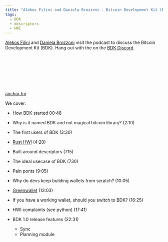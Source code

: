 ```yaml
---
title: "Alekos Filini and Daniela Brozzoni - Bitcoin Development Kit (BDK)"
tags:
  - BDK
  - descriptors
  - HWI
---
```


[Alekos Filini](https://twitter.com/afilini) and [Daniela Brozzoni](https://twitter.com/danielabrozzoni) visit the podcast to discuss the Bitcoin Development Kit (BDK). Hang out with the on the [BDK Discord](https://discord.com/invite/dstn4dQ).

<iframe src="" height="102px" width="400px" frameborder="0" scrolling="no"></iframe>

[anchor.fm](https://podcasters.spotify.com/pod/show/chaincode/episodes/XXX)

We cover:


- How BDK started 00:48

- Why is it named BDK and not magical bitcoin library? (2:10)

- The first users of BDK (3:30)

- [Rust HWI](https://github.com/bitcoindevkit/rust-hwi) (4:20)

- Built around descriptors (715)

- The ideal usecase of BDK (730)

- Pain ponts (9:05)

- Why do devs keep building wallets from scratch? (10:05)

- [Greenwallet](https://blockstream.com/green/) (13:03)

- If you have a working wallet, should you switch to BDK? (16:25)

- HWI complaints (see python) (17:41)

- BDK 1.0 release features (22:31)
  - Sync
  - Planning module
